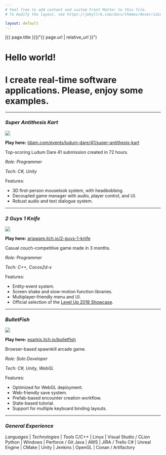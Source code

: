 ```yaml
---
# Feel free to add content and custom Front Matter to this file.
# To modify the layout, see https://jekyllrb.com/docs/themes/#overriding-theme-defaults

layout: default
---
```

<!-- For styles with static names... -->
<link href="{{ 'assets/css/style.css' | relative_url }}" rel="stylesheet">
<!-- For documents/pages whose URLs can change... -->
[{{ page.title }}]("{{ page.url | relative_url }}")


# **Hello world!**

# I create real-time software applications. Please, enjoy some examples.

---

### *Super Antithesis Kart*
![]({https://youtu.be/GG8GpxZWjLk})

**Play here:** [ldjam.com/events/ludum-dare/41/super-antithesis-kart](http://ldjam.com/events/ludum-dare/41/super-antithesis-kart-1)

Top-scoring Ludum Dare 41 submission created in 72 hours.

*Role: Programmer*

*Tech: C#, Unity*

Features:
- 3D first-person mouselook system, with headbobbing.
- Decoupled game manager with audio, player control, and UI.
- Robust audio and text dialogue system.

---

### *2 Guys 1 Knife*

![]({https://youtu.be/uR2IQI1j1fo})

**Play here:** [ariaware.itch.io/2-guys-1-knife](https://ariaware.itch.io/2-guys-1-knife)

Casual couch-competitive game made in 3 months.

*Role: Programmer*

*Tech: C++, Cocos2d-x*

Features:

- Entity-event system.
- Screen shake and slow-motion function libraries.
- Multiplayer-friendly menu and UI.
- Official selection of the [Level Up 2018 Showcase](https://levelupshowcase.com/).

---

### *BulletFish*

![]({https://youtu.be/Fdw2ZrXkvKk})

**Play here:** [esarkis.itch.io/bulletfish](https://esarkis.itch.io/bulletfish)

Browser-based spawnkill arcade game.

*Role: Solo Developer*

*Tech: C#, Unity, WebGL*

Features:

- Optimized for WebGL deployment.
- Web-friendly save system.
- Prefab-based encounter creation workflow.
- State-based tutorial.
- Support for multiple keyboard binding layouts.

---

### *General Experience*

*Languages*	| *Technologies*	| *Tools* 
C/C++		| Linux				| Visual Studio / CLion
Python		| Windows			| Perforce / Git
Java		| AWS				| JIRA / Trello
C#			| Unreal Engine		| CMake 
			| Unity				| Jenkins
			| OpenGL			| Conan / Artifactory

